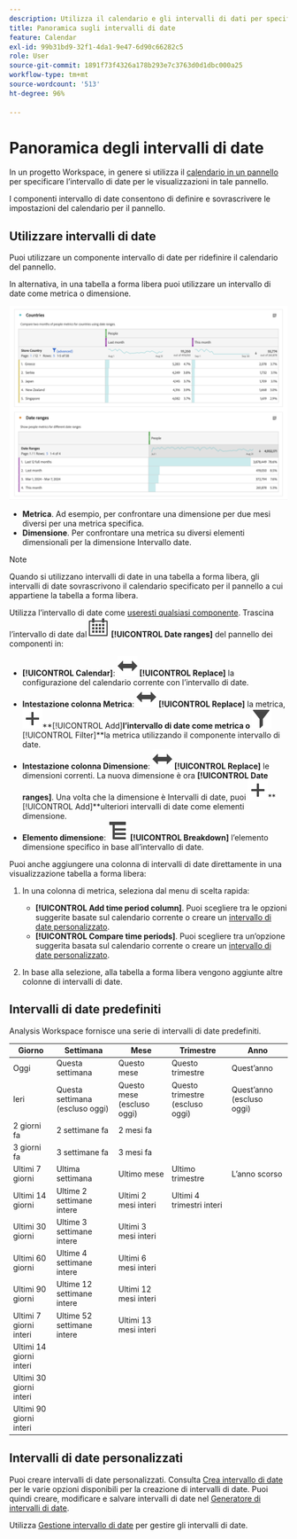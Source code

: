 ```yaml
---
description: Utilizza il calendario e gli intervalli di dati per specificare intervalli di date in Analysis Workspace.
title: Panoramica sugli intervalli di date
feature: Calendar
exl-id: 99b31bd9-32f1-4da1-9e47-6d90c66282c5
role: User
source-git-commit: 1891f73f4326a178b293e7c3763d0d1dbc000a25
workflow-type: tm+mt
source-wordcount: '513'
ht-degree: 96%

---
```


# Panoramica degli intervalli di date

In un progetto Workspace, in genere si utilizza il [calendario in un pannello](/help/analysis-workspace/c-panels/panels.md#calendar) per specificare l’intervallo di date per le visualizzazioni in tale pannello.

I componenti intervallo di date consentono di definire e sovrascrivere le impostazioni del calendario per il pannello.

<!-- Very old video, should we show it?

+++ View a video illustrating use of calendar and date ranges

>[!VIDEO](https://video.tv.adobe.com/v/24136?format=jpeg)

{{videoaa}}
+++

-->

## Utilizzare intervalli di date

Puoi utilizzare un componente intervallo di date per ridefinire il calendario del pannello.

In alternativa, in una tabella a forma libera puoi utilizzare un intervallo di date come metrica o dimensione.

![Utilizzo di intervalli di date](/help/components/date-ranges/assets/date-ranges-usage.png)

- **Metrica**. Ad esempio, per confrontare una dimensione per due mesi diversi per una metrica specifica.
- **Dimensione**. Per confrontare una metrica su diversi elementi dimensionali per la dimensione Intervallo date.

>[!NOTE]
>
>Quando si utilizzano intervalli di date in una tabella a forma libera, gli intervalli di date sovrascrivono il calendario specificato per il pannello a cui appartiene la tabella a forma libera.
>

Utilizza l’intervallo di date come [useresti qualsiasi componente](/help/components/overview.md#analysis-workspace-components). Trascina l’intervallo di date dal ![Calendario](/help/assets/icons/Calendar.svg) **[!UICONTROL Date ranges]** del pannello dei componenti in:

- **[!UICONTROL Calendar]**: ![scambia](/help/assets/icons/Switch.svg) **[!UICONTROL Replace]** la configurazione del calendario corrente con l’intervallo di date.
- **Intestazione colonna Metrica**: ![sostituisci](/help/assets/icons/Switch.svg) **[!UICONTROL Replace]** la metrica, ![aggiungi ](/help/assets/icons/Add.svg)**[!UICONTROL Add]**l’intervallo di date come metrica o ![filtra](/help/assets/icons/Filter.svg)**[!UICONTROL Filter]**la metrica utilizzando il componente intervallo di date.
- **Intestazione colonna Dimensione**: ![sostituisci](/help/assets/icons/Switch.svg) **[!UICONTROL Replace]** le dimensioni correnti. La nuova dimensione è ora **[!UICONTROL Date ranges]**. Una volta che la dimensione è Intervalli di date, puoi ![aggiungere ](/help/assets/icons/Add.svg)**[!UICONTROL Add]**ulteriori intervalli di date come elementi dimensione.
- **Elemento dimensione**: ![raggruppa](/help/assets/icons/Breakdown.svg) **[!UICONTROL Breakdown]** l’elemento dimensione specifico in base all’intervallo di date.

Puoi anche aggiungere una colonna di intervalli di date direttamente in una visualizzazione tabella a forma libera:

1. In una colonna di metrica, seleziona dal menu di scelta rapida:

   - **[!UICONTROL Add time period column]**. Puoi scegliere tra le opzioni suggerite basate sul calendario corrente o creare un [intervallo di date personalizzato](#custom-date-ranges).
   - **[!UICONTROL Compare time periods]**. Puoi scegliere tra un’opzione suggerita basata sul calendario corrente o creare un [intervallo di date personalizzato](#custom-date-ranges).

1. In base alla selezione, alla tabella a forma libera vengono aggiunte altre colonne di intervalli di date.

## Intervalli di date predefiniti

Analysis Workspace fornisce una serie di intervalli di date predefiniti.


| Giorno | Settimana | Mese | Trimestre | Anno |
|---|---|---|---|---|
| Oggi | Questa settimana | Questo mese | Questo trimestre | Quest’anno |
| Ieri | Questa settimana (escluso oggi) | Questo mese (escluso oggi) | Questo trimestre (escluso oggi) | Quest’anno (escluso oggi) |
| 2 giorni fa | 2 settimane fa | 2 mesi fa |   |  |
| 3 giorni fa | 3 settimane fa | 3 mesi fa |  | |
| Ultimi 7 giorni | Ultima settimana | Ultimo mese | Ultimo trimestre | L’anno scorso |
| Ultimi 14 giorni | Ultime 2 settimane intere | Ultimi 2 mesi interi | Ultimi 4 trimestri interi | |
| Ultimi 30 giorni | Ultime 3 settimane intere | Ultimi 3 mesi interi | | |
| Ultimi 60 giorni | Ultime 4 settimane intere | Ultimi 6 mesi interi | | |
| Ultimi 90 giorni | Ultime 12 settimane intere | Ultimi 12 mesi interi | | |
| Ultimi 7 giorni interi | Ultime 52 settimane intere | Ultimi 13 mesi interi | | |
| Ultimi 14 giorni interi | | | | |
| Ultimi 30 giorni interi | | | | |
| Ultimi 90 giorni interi | | | | |

<table style="table-layout:fixed">

## Intervalli di date personalizzati

Puoi creare intervalli di date personalizzati. Consulta [Crea intervallo di date](/help/components/date-ranges/create.md) per le varie opzioni disponibili per la creazione di intervalli di date. Puoi quindi creare, modificare e salvare intervalli di date nel [Generatore di intervalli di date](create.md#date-range-builder).

Utilizza [Gestione intervallo di date](manage.md) per gestire gli intervalli di date.
